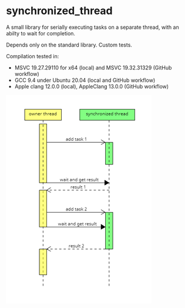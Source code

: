 # synchronized_thread
A small library for serially executing tasks on a separate thread, with an abilty to wait for completion.

Depends only on the standard library. Custom tests.

Compilation tested in:
- MSVC 19.27.29110 for x64 (local) and MSVC 19.32.31329 (GitHub workflow)
- GCC 9.4 under Ubuntu 20.04 (local and GitHub workflow)
- Apple clang 12.0.0 (local), AppleClang 13.0.0 (GitHub workflow)

![Sequence diagram](doc/uml1.png)
